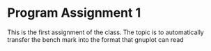 # Program Assignment 1
This is the first assignment of the class. 
The topic is to automatically transfer the bench mark into the format that gnuplot can read
